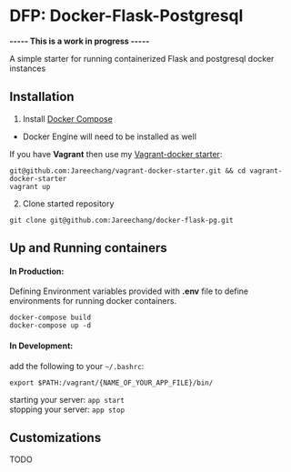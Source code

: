 DFP: Docker-Flask-Postgresql 
============================
**----- This is a work in progress -----**

A simple starter for running containerized Flask and postgresql docker instances

## Installation

1. Install [Docker Compose](https://www.docker.com/)
- Docker Engine will need to be installed as well

If you have **Vagrant** then use my [Vagrant-docker starter](https://github.com/Jareechang/vagrant-docker-starter):

```
git@github.com:Jareechang/vagrant-docker-starter.git && cd vagrant-docker-starter 
vagrant up
```

2. Clone started repository 
```
git clone git@github.com:Jareechang/docker-flask-pg.git
```

## Up and Running containers 

#### In Production:


Defining Environment variables provided with **.env** file to define environments for running docker containers.

```
docker-compose build
docker-compose up -d
```

#### In Development:


add the following to your `~/.bashrc`:
```
export $PATH:/vagrant/{NAME_OF_YOUR_APP_FILE}/bin/
```

starting your server:  `app start`  
stopping your server:  `app stop`

## Customizations 

TODO
